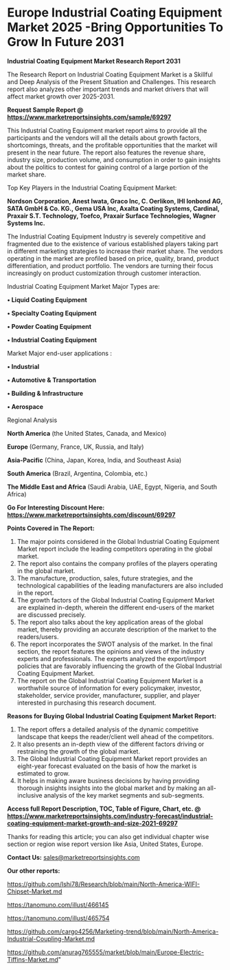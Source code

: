 # Europe Industrial Coating Equipment Market 2025 -Bring Opportunities To Grow In Future 2031

<strong>Industrial Coating Equipment Market Research Report 2031</strong>

The Research Report on Industrial Coating Equipment Market is a Skillful and Deep Analysis of the Present Situation and Challenges. This research report also analyzes other important trends and market drivers that will affect market growth over 2025-2031.

<strong>Request Sample Report @ <a href=https://www.marketreportsinsights.com/sample/69297>https://www.marketreportsinsights.com/sample/69297</a></strong>

This Industrial Coating Equipment market report aims to provide all the participants and the vendors will all the details about growth factors, shortcomings, threats, and the profitable opportunities that the market will present in the near future. The report also features the revenue share, industry size, production volume, and consumption in order to gain insights about the politics to contest for gaining control of a large portion of the market share.

Top Key Players in the Industrial Coating Equipment Market:

<strong>Nordson Corporation, Anest Iwata, Graco Inc, C. Oerlikon, IHI Ionbond AG, SATA GmbH & Co. KG., Gema USA Inc, Axalta Coating Systems, Cardinal, Praxair S.T. Technology, Toefco, Praxair Surface Technologies, Wagner Systems Inc.</strong>

The Industrial Coating Equipment Industry is severely competitive and fragmented due to the existence of various established players taking part in different marketing strategies to increase their market share. The vendors operating in the market are profiled based on price, quality, brand, product differentiation, and product portfolio. The vendors are turning their focus increasingly on product customization through customer interaction.

Industrial Coating Equipment Market Major Types are:

<strong>• Liquid Coating Equipment

• Specialty Coating Equipment

• Powder Coating Equipment

• Industrial Coating Equipment</strong>

Market Major end-user applications :

<strong>• Industrial

• Automotive & Transportation

• Building & Infrastructure

• Aerospace</strong>

Regional Analysis

</u><strong><b>North America</b></strong> (the United States, Canada, and Mexico)

<strong><b>Europe </b></strong>(Germany, France, UK, Russia, and Italy)

<strong><b>Asia-Pacific</b></strong> (China, Japan, Korea, India, and Southeast Asia)

<strong><b>South America</b></strong> (Brazil, Argentina, Colombia, etc.)

<strong><b>The Middle East and Africa</b></strong> (Saudi Arabia, UAE, Egypt, Nigeria, and South Africa)

<strong>Go For Interesting Discount Here: <a href=https://www.marketreportsinsights.com/discount/69297>https://www.marketreportsinsights.com/discount/69297</a></strong>

<strong>Points Covered in The Report:</strong>
<ol>
  <li>The major points considered in the Global Industrial Coating Equipment Market report include the leading competitors operating in the global market.</li>
  <li>The report also contains the company profiles of the players operating in the global market.</li>
  <li>The manufacture, production, sales, future strategies, and the technological capabilities of the leading manufacturers are also included in the report.</li>
  <li>The growth factors of the Global Industrial Coating Equipment Market are explained in-depth, wherein the different end-users of the market are discussed precisely.</li>
  <li>The report also talks about the key application areas of the global market, thereby providing an accurate description of the market to the readers/users.</li>
  <li>The report incorporates the SWOT analysis of the market. In the final section, the report features the opinions and views of the industry experts and professionals. The experts analyzed the export/import policies that are favorably influencing the growth of the Global Industrial Coating Equipment Market.</li>
  <li>The report on the Global Industrial Coating Equipment Market is a worthwhile source of information for every policymaker, investor, stakeholder, service provider, manufacturer, supplier, and player interested in purchasing this research document.</li>
</ol>
<strong>Reasons for Buying Global Industrial Coating Equipment Market Report:</strong>

<ol>
  <li>The report offers a detailed analysis of the dynamic competitive landscape that keeps the reader/client well ahead of the competitors.</li>
  <li>It also presents an in-depth view of the different factors driving or restraining the growth of the global market.</li>
  <li>The Global Industrial Coating Equipment Market report provides an eight-year forecast evaluated on the basis of how the market is estimated to grow.</li>
  <li>It helps in making aware business decisions by having providing thorough insights insights into the global market and by making an all-inclusive analysis of the key market segments and sub-segments.</li>
</ol>
<strong>Access full Report Description, TOC, Table of Figure, Chart, etc. @ <a href=https://www.marketreportsinsights.com/industry-forecast/industrial-coating-equipment-market-growth-and-size-2021-69297>https://www.marketreportsinsights.com/industry-forecast/industrial-coating-equipment-market-growth-and-size-2021-69297</a></strong>


Thanks for reading this article; you can also get individual chapter wise section or region wise report version like Asia, United States, Europe.

<strong>Contact Us:</strong>
sales@marketreportsinsights.com

<strong>Our other reports:</strong>

<a href=https://github.com/Ishi78/Research/blob/main/North-America-WIFI-Chipset-Market.md>https://github.com/Ishi78/Research/blob/main/North-America-WIFI-Chipset-Market.md</a>

<a href=https://tanomuno.com/illust/466145>https://tanomuno.com/illust/466145</a>

<a href=https://tanomuno.com/illust/465754>https://tanomuno.com/illust/465754</a>

<a href=https://github.com/cargo4256/Marketing-trend/blob/main/North-America-Industrial-Coupling-Market.md>https://github.com/cargo4256/Marketing-trend/blob/main/North-America-Industrial-Coupling-Market.md</a>

<a href=https://github.com/anurag765555/market/blob/main/Europe-Electric-Tiffins-Market.md>https://github.com/anurag765555/market/blob/main/Europe-Electric-Tiffins-Market.md</a>"
